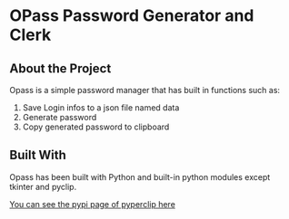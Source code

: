 # OPass Password Generator and Clerk

## About the Project

Opass is a simple password manager that has built in functions such as:

1. Save Login infos to a json file named data
2. Generate password
3. Copy generated password to clipboard

## Built With

Opass has been built with Python and built-in python modules except tkinter and pyclip.

[You can see the pypi page of pyperclip here](https://pypi.org/project/pyperclip/)